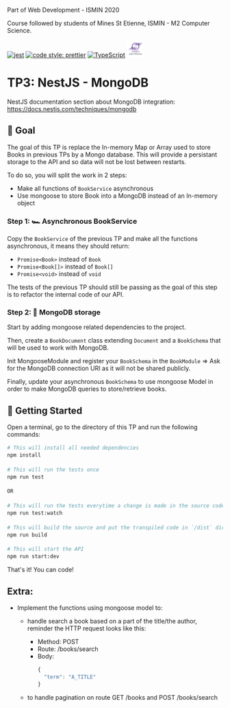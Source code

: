 Part of Web Development - ISMIN 2020

Course followed by students of Mines St Etienne, ISMIN - M2 Computer Science.

[![jest](https://jestjs.io/img/jest-badge.svg)](https://github.com/facebook/jest)
[![code style: prettier](https://img.shields.io/badge/code_style-prettier-ff69b4.svg?style=flat-square)](https://github.com/prettier/prettier)
[![TypeScript](https://badges.frapsoft.com/typescript/love/typescript.png?v=101)](https://github.com/ellerbrock/typescript-badges/)
[![Mines St Etienne](./logo.png)](https://www.mines-stetienne.fr/)

# TP3: NestJS - MongoDB

NestJS documentation section about MongoDB integration: https://docs.nestjs.com/techniques/mongodb

## 📝 Goal

The goal of this TP is replace the In-memory Map or Array used to store Books in previous TPs by a Mongo database. 
This will provide a persistant storage to the API and so data will not be lost between restarts.

To do so, you will split the work in 2 steps:
 - Make all functions of `BookService` asynchronous
 - Use mongoose to store Book into a MongoDB instead of an In-memory object 

### Step 1: 🏎 Asynchronous BookService

Copy the `BookService` of the previous TP and make all the functions asynchronous, it means they should return:
  - `Promise<Book>` instead of `Book`
  - `Promise<Book[]>` instead of `Book[]`
  - `Promise<void>` instead of `void` 
  
The tests of the previous TP should still be passing as the goal of this step is to refactor the internal code of our API.     
 
### Step 2: 🍃 MongoDB storage

Start by adding mongoose related dependencies to the project.

Then, create a `BookDocument` class extending `Document` and a `BookSchema` that will be used to work with MongoDB.

Init MongooseModule and register your `BookSchema` in the `BookModule` => Ask for the MongoDB connection URI as it will not be shared publicly.  

Finally, update your asynchronous `BookSchema` to use mongoose Model in order to make MongoDB queries to store/retrieve books.

## 🚀 Getting Started

Open a terminal, go to the directory of this TP and run the following commands:

```sh
# This will install all needed dependencies
npm install

# This will run the tests once
npm run test

OR

# This will run the tests everytime a change is made in the source code
npm run test:watch

# This will build the source and put the transpiled code in `/dist` directory
npm run build

# This will start the API 
npm run start:dev
```

That's it! You can code!

## Extra:

- Implement the functions using mongoose model to:
  - handle search a book based on a part of the title/the author, reminder the HTTP request looks like this:
    - Method: POST
    - Route: /books/search
    - Body:
       ```javascript
       {
         "term": "A_TITLE"
       }
       ```
  
  - to handle pagination on route GET /books and POST /books/search
